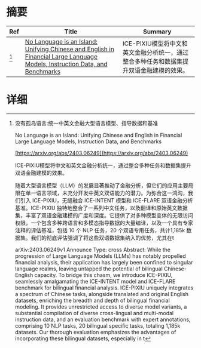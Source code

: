 # 摘要

| Ref | Title | Summary |
| --- | --- | --- |
| [^1] | [No Language is an Island: Unifying Chinese and English in Financial Large Language Models, Instruction Data, and Benchmarks](https://arxiv.org/abs/2403.06249) | ICE-PIXIU模型将中文和英文金融分析统一，通过整合多种任务和数据集提升双语金融建模的效果。 |

# 详细

[^1]: 没有孤岛语言:统一中英文金融大型语言模型、指导数据和基准

    No Language is an Island: Unifying Chinese and English in Financial Large Language Models, Instruction Data, and Benchmarks

    [https://arxiv.org/abs/2403.06249](https://arxiv.org/abs/2403.06249)

    ICE-PIXIU模型将中文和英文金融分析统一，通过整合多种任务和数据集提升双语金融建模的效果。

    

    随着大型语言模型（LLM）的发展显著推动了金融分析，但它们的应用主要局限在单一语言领域，未充分开发中英文双语能力的潜力。为弥合这一鸿沟，我们引入 ICE-PIXIU，无缝融合 ICE-INTENT 模型和 ICE-FLARE 双语金融分析基准。ICE-PIXIU 独特地整合了一系列中文任务，以及翻译和原始英文数据集，丰富了双语金融建模的广度和深度。它提供了对多种模型变体的无限访问权限，一个包含多种跨语言和多模态指导数据的大量编译，以及一个具有专家注释的评估基准，包括 10 个 NLP 任务，20 个双语专用任务，共计1,185k 数据集。我们的彻底评估强调了将这些双语数据集纳入的优势，尤其在t

    arXiv:2403.06249v1 Announce Type: cross  Abstract: While the progression of Large Language Models (LLMs) has notably propelled financial analysis, their application has largely been confined to singular language realms, leaving untapped the potential of bilingual Chinese-English capacity. To bridge this chasm, we introduce ICE-PIXIU, seamlessly amalgamating the ICE-INTENT model and ICE-FLARE benchmark for bilingual financial analysis. ICE-PIXIU uniquely integrates a spectrum of Chinese tasks, alongside translated and original English datasets, enriching the breadth and depth of bilingual financial modeling. It provides unrestricted access to diverse model variants, a substantial compilation of diverse cross-lingual and multi-modal instruction data, and an evaluation benchmark with expert annotations, comprising 10 NLP tasks, 20 bilingual specific tasks, totaling 1,185k datasets. Our thorough evaluation emphasizes the advantages of incorporating these bilingual datasets, especially in t
    

